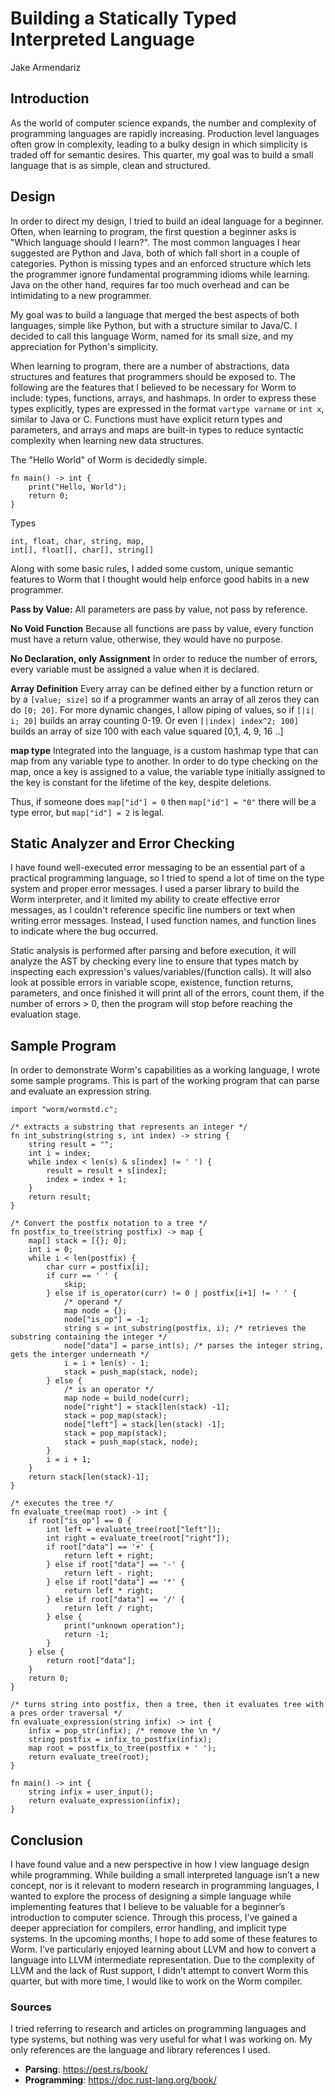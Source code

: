 # Building a Statically Typed Interpreted Language
Jake Armendariz

## Introduction
As the world of computer science expands, the number and complexity of programming languages are rapidly increasing. Production level languages often grow in complexity, leading to a bulky design in which simplicity is traded off for semantic desires. This quarter, my goal was to build a small language that is as simple, clean and structured.


## Design
In order to direct my design, I tried to build an ideal language for a beginner. Often, when learning to program, the first question a beginner asks is "Which language should I learn?". The most common languages I hear suggested are Python and Java, both of which fall short in a couple of categories. Python is missing types and an enforced structure which lets the programmer ignore fundamental programming idioms while learning. Java on the other hand, requires far too much overhead and can be intimidating to a new programmer. 

My goal was to build a language that merged the best aspects of both languages, simple like Python, but with a structure similar to Java/C. I decided to call this language Worm, named for its small size, and my appreciation for Python's simplicity.

When learning to program, there are a number of abstractions, data structures and features that programmers should be exposed to. The following are the features that I believed to be necessary for Worm to include: types, functions, arrays, and hashmaps. In order to express these types explicitly, types are expressed in the format `vartype varname` or `int x`, similar to Java or C. Functions must have explicit return types and parameters, and arrays and maps are built-in types to reduce syntactic complexity when learning new data structures.

The "Hello World" of Worm is decidedly simple. 

```
fn main() -> int {
	print("Hello, World");
	return 0;
}

```

Types

```
int, float, char, string, map,
int[], float[], char[], string[]
```

Along with some basic rules, I added some custom, unique semantic features to Worm that I thought would help enforce good habits in a new programmer.

**Pass by Value:** All parameters are pass by value, not pass by reference. 

**No Void Function** Because all functions are pass by value, every function must have a return value, otherwise, they would have no purpose.

**No Declaration, only Assignment** In order to reduce the number of errors, every variable must be assigned a value when it is declared.

**Array Definition** Every array can be defined either by a function return or by a `[value; size]` so if a programmer wants an array of all zeros they can do `[0; 20]`. For more dynamic changes, I allow piping of values, so if `[|i| i; 20]` builds an array counting 0-19. Or even `[|index| index^2; 100]` builds an array of size 100 with each value squared [0,1, 4, 9, 16 ..]

**map type** Integrated into the language, is a custom hashmap type that can map from any variable type to another. In order to do type checking on the map, once a key is assigned to a value, the variable type initially assigned to the key is constant for the lifetime of the key, despite deletions.

Thus, if someone does `map["id"] = 0` then `map["id"] = "0"` there will be a type error, but `map["id"] = 2` is legal.

## Static Analyzer and Error Checking
I have found well-executed error messaging to be an essential part of a practical programming language, so I tried to spend a lot of time on the type system and proper error messages. I used a parser library to build the Worm interpreter, and it limited my ability to create effective error messages, as I couldn't reference specific line numbers or text when writing error messages. Instead, I used function names, and function lines to indicate where the bug occurred.

Static analysis is performed after parsing and before execution, it will analyze the AST by checking every line to ensure that types match by inspecting each expression's values/variables/(function calls). It will also look at possible errors in variable scope, existence, function returns, parameters, and once finished it will print all of the errors, count them, if the number of errors > 0, then the program will stop before reaching the evaluation stage.


## Sample Program

In order to demonstrate Worm's capabilities as a working language, I wrote some sample programs. This is part of the working program that can parse and evaluate an expression string. 


```
import "worm/wormstd.c";

/* extracts a substring that represents an integer */
fn int_substring(string s, int index) -> string {
    string result = "";
    int i = index;
    while index < len(s) & s[index] != ' ') {
        result = result + s[index];
        index = index + 1;
    }
    return result;
}

/* Convert the postfix notation to a tree */
fn postfix_to_tree(string postfix) -> map {
    map[] stack = [{}; 0];
    int i = 0;
    while i < len(postfix) {
        char curr = postfix[i];
        if curr == ' ' {
            skip;
        } else if is_operator(curr) != 0 | postfix[i+1] != ' ' {
            /* operand */
            map node = {};
            node["is_op"] = -1;
            string s = int_substring(postfix, i); /* retrieves the substring containing the integer */
            node["data"] = parse_int(s); /* parses the integer string, gets the interger underneath */
            i = i + len(s) - 1;
            stack = push_map(stack, node);
        } else {
            /* is an operator */
            map node = build_node(curr);
            node["right"] = stack[len(stack) -1];
            stack = pop_map(stack);
            node["left"] = stack[len(stack) -1];
            stack = pop_map(stack);
            stack = push_map(stack, node);
        }
        i = i + 1;
    }
    return stack[len(stack)-1];
}

/* executes the tree */
fn evaluate_tree(map root) -> int {
    if root["is_op"] == 0 {
        int left = evaluate_tree(root["left"]);
        int right = evaluate_tree(root["right"]);
        if root["data"] == '+' {
            return left + right;
        } else if root["data"] == '-' {
            return left - right;
        } else if root["data"] == '*' {
            return left * right;
        } else if root["data"] == '/' {
            return left / right;
        } else {
            print("unknown operation");
            return -1;
        }
    } else {
        return root["data"];
    }
    return 0;
}

/* turns string into postfix, then a tree, then it evaluates tree with a pres order traversal */
fn evaluate_expression(string infix) -> int {
    infix = pop_str(infix); /* remove the \n */
    string postfix = infix_to_postfix(infix);
    map root = postfix_to_tree(postfix + ' ');
    return evaluate_tree(root);
}

fn main() -> int {
    string infix = user_input();
    return evaluate_expression(infix);
}
```


## Conclusion
I have found value and a new perspective in how I view language design while programming. While building a small interpreted language isn’t a new concept, nor is it relevant to modern research in programming languages, I wanted to explore the process of designing a simple language while implementing features that I believe to be valuable for a beginner’s introduction to computer science. Through this process, I’ve gained a deeper appreciation for compilers, error handling, and implicit type systems. In the upcoming months, I hope to add some of these features to Worm. I’ve particularly enjoyed learning about LLVM and how to convert a language into LLVM intermediate representation. Due to the complexity of LLVM and the lack of Rust support, I didn’t attempt to convert Worm this quarter, but with more time, I would like to work on the Worm compiler.


### Sources
I tried referring to research and articles on programming languages and type systems, but nothing was very useful for what I was working on. My only references are the language and library references I used.

- **Parsing**: https://pest.rs/book/ 
- **Programming**: https://doc.rust-lang.org/book/

